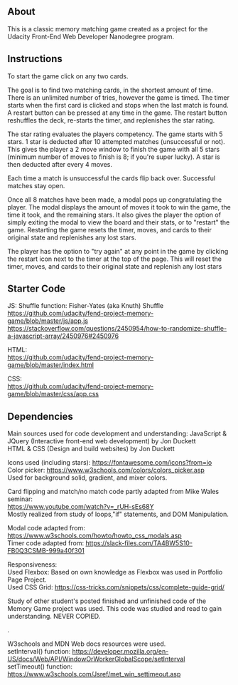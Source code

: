 

## About
<p>This is a classic memory matching game created as a project for the Udacity Front-End Web Developer Nanodegree program.</p>

## Instructions
<p>To start the game click on any two cards.</p>

<p>The goal is to find two matching cards, in the shortest amount of time. There is an unlimited number of tries, however the game is timed. The timer starts when the first card is clicked and stops when the last match is found.<br> 
A restart button can be pressed at any time in the game. The restart button reshuffles the deck, re-starts the timer, and replenishes the star rating.</p>

<p>The star rating evaluates the players competency. The game starts with 5 stars. 1 star is deducted after 10 attempted matches (unsuccessful or not). This gives the player a 2 move window to finish the game with all 5 stars (minimum number of moves to finish is 8; if you're super lucky). A star is then deducted after every 4 moves.</p>


<p>Each time a match is unsuccessful the cards flip back over. Successful matches stay open. </p>

<p>Once all 8 matches have been made, a modal pops up congratulating the player. The modal displays the amount of moves it took to win the game, the time it took, and the remaining stars. It also gives the player the option of simply exiting the modal to view the board and their stats, or to "restart" the game. Restarting the game resets the timer, moves, and cards to their original state and replenishes any lost stars.</p>

<p>The player has the option to "try again" at any point in the game by clicking the restart icon next to the timer at the top of the page. This will reset the timer, moves, and cards to their original state and replenish any lost stars</p>

## Starter Code
JS: Shuffle function: Fisher-Yates (aka Knuth) Shuffle<br>
https://github.com/udacity/fend-project-memory-game/blob/master/js/app.js<br>
https://stackoverflow.com/questions/2450954/how-to-randomize-shuffle-a-javascript-array/2450976#2450976<br>

HTML:<br>
https://github.com/udacity/fend-project-memory-game/blob/master/index.html

CSS:<br>
https://github.com/udacity/fend-project-memory-game/blob/master/css/app.css

## Dependencies
Main sources used for code development and understanding:
JavaScript & JQuery (Interactive front-end web development) by Jon Duckett<br>
HTML & CSS (Design and build websites) by Jon Duckett<br>

Icons used (including stars): https://fontawesome.com/icons?from=io<br>
Color picker: https://www.w3schools.com/colors/colors_picker.asp<br>
  Used for background solid, gradient, and mixer colors.<br> 

Card flipping and match/no match code partly adapted from Mike Wales seminar:<br> 
https://www.youtube.com/watch?v=_rUH-sEs68Y<br>
Mostly realized from study of loops,"if" statements, and DOM Manipulation.<br>

Modal code adapted from: https://www.w3schools.com/howto/howto_css_modals.asp<br>
Timer code adapted from: https://slack-files.com/TA4BW5S10-FB0Q3CSMB-999a40f301<br>

Responsiveness:<br>
  Used Flexbox: Based on own knowledge as Flexbox was used in Portfolio Page Project.<br>
  Used CSS Grid: https://css-tricks.com/snippets/css/complete-guide-grid/<br>

<p>Study of other student's posted finished and unfinished code of the Memory Game project was used. This code was studied and read to gain understanding. NEVER COPIED. </p>.

W3schools and MDN Web docs resources were used.<br> 
  setInterval() function: https://developer.mozilla.org/en-US/docs/Web/API/WindowOrWorkerGlobalScope/setInterval<br>
  setTimeout() function: https://www.w3schools.com/Jsref/met_win_settimeout.asp<br>
  
